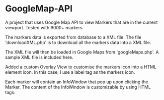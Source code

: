 # GoogleMap-API

A project that uses Google Map API to view Markers that are in the current viewport. Tested with 9000+ markers.

The markers data is exported from database to a XML file. The file 'downloadXML.php' is to download all the markers data into a XML file.

The XML file will then be loaded in Google Maps from 'googleMaps.php'.
A sample XML file is included here.

Added a custom Overlay View to customise the markers icon into a HTML element icon. In this case, I use a label tag as the markers icon.

Each marker will contain an InfoWindow that pop up upon clicking the Marker. The content of the InfoWindow is customizable by using HTML tags.
